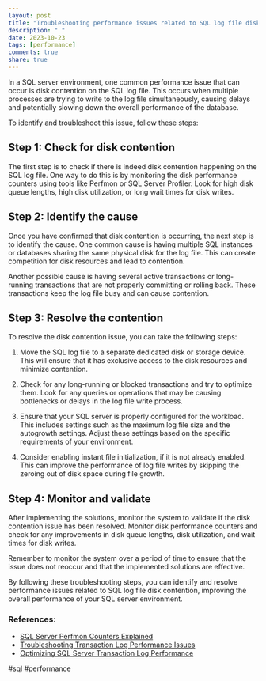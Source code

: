 ```yaml
---
layout: post
title: "Troubleshooting performance issues related to SQL log file disk contention"
description: " "
date: 2023-10-23
tags: [performance]
comments: true
share: true
---
```


In a SQL server environment, one common performance issue that can occur is disk contention on the SQL log file. This occurs when multiple processes are trying to write to the log file simultaneously, causing delays and potentially slowing down the overall performance of the database.

To identify and troubleshoot this issue, follow these steps:

## Step 1: Check for disk contention
The first step is to check if there is indeed disk contention happening on the SQL log file. One way to do this is by monitoring the disk performance counters using tools like Perfmon or SQL Server Profiler. Look for high disk queue lengths, high disk utilization, or long wait times for disk writes.

## Step 2: Identify the cause
Once you have confirmed that disk contention is occurring, the next step is to identify the cause. One common cause is having multiple SQL instances or databases sharing the same physical disk for the log file. This can create competition for disk resources and lead to contention.

Another possible cause is having several active transactions or long-running transactions that are not properly committing or rolling back. These transactions keep the log file busy and can cause contention.

## Step 3: Resolve the contention
To resolve the disk contention issue, you can take the following steps:

1. Move the SQL log file to a separate dedicated disk or storage device. This will ensure that it has exclusive access to the disk resources and minimize contention.

2. Check for any long-running or blocked transactions and try to optimize them. Look for any queries or operations that may be causing bottlenecks or delays in the log file write process.

3. Ensure that your SQL server is properly configured for the workload. This includes settings such as the maximum log file size and the autogrowth settings. Adjust these settings based on the specific requirements of your environment.

4. Consider enabling instant file initialization, if it is not already enabled. This can improve the performance of log file writes by skipping the zeroing out of disk space during file growth.

## Step 4: Monitor and validate
After implementing the solutions, monitor the system to validate if the disk contention issue has been resolved. Monitor disk performance counters and check for any improvements in disk queue lengths, disk utilization, and wait times for disk writes.

Remember to monitor the system over a period of time to ensure that the issue does not reoccur and that the implemented solutions are effective.

By following these troubleshooting steps, you can identify and resolve performance issues related to SQL log file disk contention, improving the overall performance of your SQL server environment.

### References:
- [SQL Server Perfmon Counters Explained](https://www.sqlshack.com/sql-server-perfmon-counters-explained/)
- [Troubleshooting Transaction Log Performance Issues](https://docs.microsoft.com/en-us/sql/relational-databases/sql-server-performance-troubleshooting-transaction-log-performance?view=sql-server-ver15)
- [Optimizing SQL Server Transaction Log Performance](https://www.sqlservercentral.com/articles/optimizing-sql-server-transaction-log-performance)

#sql #performance